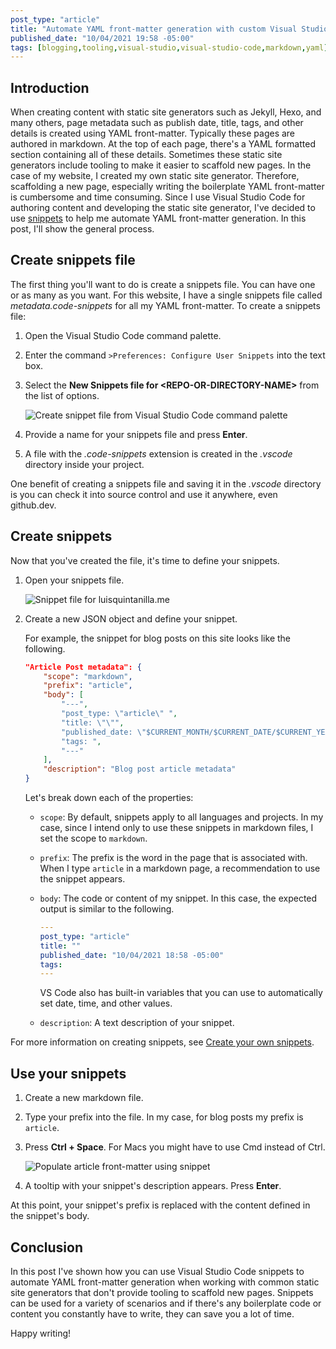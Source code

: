 ```yaml
---
post_type: "article" 
title: "Automate YAML front-matter generation with custom Visual Studio Code snippets"
published_date: "10/04/2021 19:58 -05:00"
tags: [blogging,tooling,visual-studio,visual-studio-code,markdown,yaml]
---
```


## Introduction

When creating content with static site generators such as Jekyll, Hexo, and many others, page metadata such as publish date, title, tags, and other details is created using YAML front-matter. Typically these pages are authored in markdown. At the top of each page, there's a YAML formatted section containing all of these details. Sometimes these static site generators include tooling to make it easier to scaffold new pages. In the case of my website, I created my own static site generator. Therefore, scaffolding a new page, especially writing the boilerplate YAML front-matter is cumbersome and time consuming. Since I use Visual Studio Code for authoring content and developing the static site generator, I've decided to use [snippets](https://code.visualstudio.com/docs/editor/userdefinedsnippets) to help me automate YAML front-matter generation. In this post, I'll show the general process. 

## Create snippets file

The first thing you'll want to do is create a snippets file. You can have one or as many as you want. For this website, I have a single snippets file called *metadata.code-snippets* for all my YAML front-matter. To create a snippets file:

1. Open the Visual Studio Code command palette.
1. Enter the command `>Preferences: Configure User Snippets` into the text box.
1. Select the **New Snippets file for \<REPO-OR-DIRECTORY-NAME\>** from the list of options. 

    ![Create snippet file from Visual Studio Code command palette](https://user-images.githubusercontent.com/11130940/135934846-a76dfa16-caed-4489-9e50-95183add673d.png)

1. Provide a name for your snippets file and press **Enter**.
1. A file with the *.code-snippets* extension is created in the *.vscode* directory inside your project. 

One benefit of creating a snippets file and saving it in the *.vscode* directory is you can check it into source control and use it anywhere, even github.dev. 

## Create snippets

Now that you've created the file, it's time to define your snippets.

1. Open your snippets file.

    ![Snippet file for luisquintanilla.me](https://user-images.githubusercontent.com/11130940/135935306-1cbd48e1-6e48-423c-b87f-cb6f7a8eb085.png)

1. Create a new JSON object and define your snippet.

    For example, the snippet for blog posts on this site looks like the following.

    ```json
    "Article Post metadata": {
        "scope": "markdown",
        "prefix": "article",
        "body": [
            "---",
            "post_type: \"article\" ",
            "title: \"\"",
            "published_date: \"$CURRENT_MONTH/$CURRENT_DATE/$CURRENT_YEAR $CURRENT_HOUR:$CURRENT_MINUTE\"",
            "tags: ",
            "---"
        ],
        "description": "Blog post article metadata"
    }
    ```

    Let's break down each of the properties:

    - `scope`: By default, snippets apply to all languages and projects. In my case, since I intend only to use these snippets in markdown files, I set the scope to `markdown`. 
    - `prefix`: The prefix is the word in the page that is associated with. When I type `article` in a markdown page, a recommendation to use the snippet appears.
    - `body`: The code or content of my snippet. In this case, the expected output is similar to the following.

        ```yaml
        ---
        post_type: "article" 
        title: ""
        published_date: "10/04/2021 18:58 -05:00"
        tags: 
        ---
        ```

        VS Code also has built-in variables that you can use to automatically set date, time, and other values.

    - `description`: A text description of your snippet.

For more information on creating snippets, see [Create your own snippets](https://code.visualstudio.com/docs/editor/userdefinedsnippets#_create-your-own-snippets).

## Use your snippets

1. Create a new markdown file.
1. Type your prefix into the file. In my case, for blog posts my prefix is `article`.
1. Press **Ctrl + Space**. For Macs you might have to use Cmd instead of Ctrl. 

    ![Populate article front-matter using snippet](https://user-images.githubusercontent.com/11130940/135935808-46ca8314-c2be-47f1-9c9b-9b722e37d908.png)

1. A tooltip with your snippet's description appears. Press **Enter**. 

At this point, your snippet's prefix is replaced with the content defined in the snippet's body.

## Conclusion

In this post I've shown how you can use Visual Studio Code snippets to automate YAML front-matter generation when working with common static site generators that don't provide tooling to scaffold new pages. Snippets can be used for a variety of scenarios and if there's any boilerplate code or content you constantly have to write, they can save you a lot of time. 

Happy writing!
